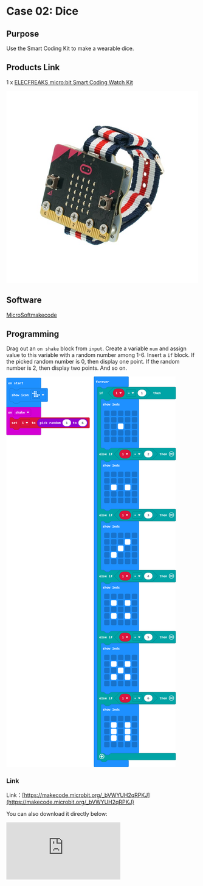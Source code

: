 # Case 02: Dice

## Purpose

 Use the Smart Coding Kit to make a wearable dice.

## Products Link

 1 x [ELECFREAKS micro:bit Smart Coding Watch Kit](https://shop.elecfreaks.com/products/elecfreaks-micro-bit-smart-coding-watch-kit-without-micro-bit-board?_pos=2&_sid=ce4e7cb69&_ss=r)





![](./images/smart_coding_kit_case_02_01.png)



## Software

[MicroSoftmakecode](https://makecode.microbit.org/#)


## Programming



 Drag out an `on shake` block from `input`. Create a variable `num` and assign value to this variable with a random number among 1-6.
 Insert a `if` block. If the picked random number is 0, then display one point. If the random number is 2, then display two points. And so on.

![](./images/smart_coding_kit_case_02_02.png)





### Link
 Link：[https://makecode.microbit.org/_bVWYUH2qRPKJ](https://makecode.microbit.org/_bVWYUH2qRPKJ)

 You can also download it directly below:

<div
    style={{
        position: 'relative',
        paddingBottom: '60%',
        overflow: 'hidden',
    }}
>
    <iframe
        src="https://makecode.microbit.org/_bVWYUH2qRPKJ"
        frameborder="0"
        sandbox="allow-popups allow-forms allow-scripts allow-same-origin"
        style={{
            position: 'absolute',
            width: '100%',
            height: '100%',
        }}
    />
</div>



## Result


 A random number will be created each time when we shake our micro:bit.


## Exploration



## FAQ



## Relevant File
